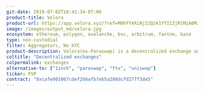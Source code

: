 ```yaml
---
git-date: 2019-07-02T18:41:34-07:00
product-title: Velora
product-url: https://app.velora.xyz/?ref=MHhFYkRiNjI2Qzk1YTI1ZjRlMzA0MzM2YjFhZGNBZDA1MjFhMUJkY2Ex
image: /images/output_md/velora.jpg
ecosystem: ethereum, polygon, avalanche, bsc, arbitrum, fantom, base
type: non-custodial
filter: Aggregators, No KYC
product-description: Velora(ex-Paraswap) is a decentralized exchange aggregator that provides the best prices over multiple DEXs on the Ethereum, and many others EVM blockchains. [Interview with ParaSwap CEO and founder, Mounir Benchemled](/paraswap).
coltitle: "Decentralized exchanges"
colpermalink: exchanges
alternative-to: ["1inch", "paraswap", "ftx", "uniswap"]
ticker: PSP
contract: "0xcafe001067cdef266afb7eb5a286dcfd277f3de5"
---
```

